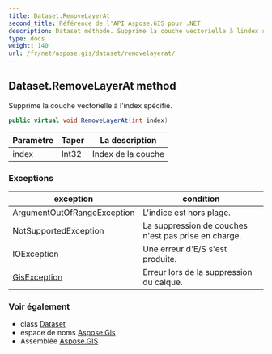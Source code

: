 ```yaml
---
title: Dataset.RemoveLayerAt
second_title: Référence de l'API Aspose.GIS pour .NET
description: Dataset méthode. Supprime la couche vectorielle à lindex spécifié.
type: docs
weight: 140
url: /fr/net/aspose.gis/dataset/removelayerat/
---
```

## Dataset.RemoveLayerAt method

Supprime la couche vectorielle à l'index spécifié.

```csharp
public virtual void RemoveLayerAt(int index)
```

| Paramètre | Taper | La description |
| --- | --- | --- |
| index | Int32 | Index de la couche |

### Exceptions

| exception | condition |
| --- | --- |
| ArgumentOutOfRangeException | L'indice est hors plage. |
| NotSupportedException | La suppression de couches n'est pas prise en charge. |
| IOException | Une erreur d'E/S s'est produite. |
| [GisException](../../gisexception/) | Erreur lors de la suppression du calque. |

### Voir également

* class [Dataset](../)
* espace de noms [Aspose.Gis](../../dataset/)
* Assemblée [Aspose.GIS](../../../)


